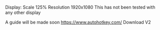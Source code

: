Display:
Scale 125%
Resolution 1920x1080
This has not been tested with any other display

A guide will be made soon
https://www.autohotkey.com/
Download V2
